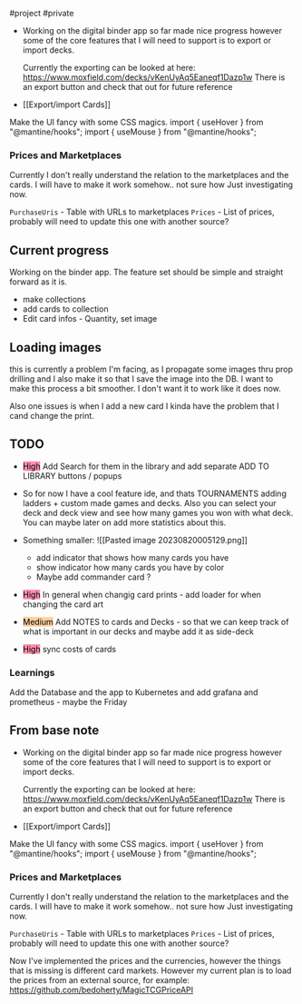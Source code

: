 #project #private

- Working on the digital binder app so far made nice progress however some of the core features that I will need to support is to export or import decks. 
  
  Currently the exporting can be looked at here: https://www.moxfield.com/decks/vKenUyAq5Eaneqf1Dazp1w There is an export button and check that out for future reference 
- [[Export/import Cards]]

Make the UI fancy with some CSS magics. 
import { useHover } from "@mantine/hooks";
import { useMouse } from "@mantine/hooks";


### Prices and Marketplaces

Currently I don't really understand the relation to the marketplaces and the cards. I will have to make it work somehow.. not sure how Just investigating now. 


`PurchaseUris` - Table with URLs to marketplaces
`Prices` - List of prices, probably will need to update this one with another source?

## Current progress 

Working on the binder app. The feature set should be simple and straight forward as it is. 

- make collections
- add cards to collection
- Edit card infos - Quantity, set image 

## Loading images

this is currently a problem I'm facing, as I propagate some images thru prop drilling and I also make it so that I save the image into the DB. I want to make this process a bit smoother. I don't want it to work like it does now. 

Also one issues is when I add a new card I kinda have the problem that I cand change the print. 

## TODO 

- <mark style="background: #FF5582A6;">High</mark> Add Search for them in the library and add separate ADD TO LIBRARY buttons / popups
- So for now I have a cool feature ide, and thats TOURNAMENTS adding ladders + custom made games and decks. Also you can select your deck and deck view and see how many games you won with what deck. You can maybe later on add more statistics about this. 

- Something smaller: 
	![[Pasted image 20230820005129.png]]
	- add indicator that shows how many cards you have 
	- show indicator how many cards you have by color
	- Maybe add commander card ? 

- <mark style="background: #FF5582A6;">High</mark> In general when changig card prints - add loader for when changing the card art
- <mark style="background: #FFB86CA6;">Medium</mark> Add NOTES to cards and Decks - so that we can keep track of what is important in our decks and maybe add it as side-deck
- <mark style="background: #FF5582A6;">High</mark> sync costs of cards 

### Learnings

Add the Database and the app to Kubernetes and add grafana and prometheus - maybe the Friday 


## From base note


- Working on the digital binder app so far made nice progress however some of the core features that I will need to support is to export or import decks. 
  
  Currently the exporting can be looked at here: https://www.moxfield.com/decks/vKenUyAq5Eaneqf1Dazp1w There is an export button and check that out for future reference 
- [[Export/import Cards]]

Make the UI fancy with some CSS magics. 
import { useHover } from "@mantine/hooks";
import { useMouse } from "@mantine/hooks";


### Prices and Marketplaces

Currently I don't really understand the relation to the marketplaces and the cards. I will have to make it work somehow.. not sure how Just investigating now. 


`PurchaseUris` - Table with URLs to marketplaces
`Prices` - List of prices, probably will need to update this one with another source?

Now I've implemented the prices and the currencies, however the things that is missing is different card markets. However my current plan is to load the prices from an external source, for example: https://github.com/bedoherty/MagicTCGPriceAPI 

